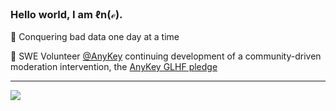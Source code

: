 ### Hello world, I am ℓn(ℯ).

👾 Conquering bad data one day at a time

🧩 SWE Volunteer [@AnyKey](https://anykey.org/) continuing development of a community-driven moderation intervention, the [AnyKey GLHF pledge](https://anykey.org/en/pledge)

----

![](https://media.giphy.com/media/bcKmIWkUMCjVm/giphy.gif)
